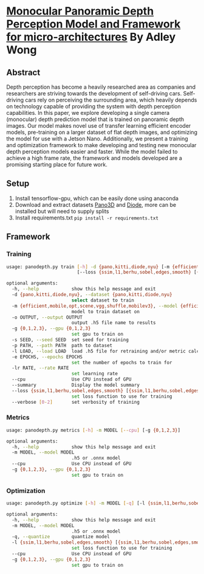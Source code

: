 # [Monocular Panoramic Depth Perception Model and Framework for micro-architectures](tbd) By Adley Wong

## Abstract

Depth perception has become a heavily researched area as companies and researchers are striving towards the development of self-driving cars. Self-driving cars rely on perceiving the surrounding area, which heavily depends on technology capable of providing the system with depth perception capabilities. In this paper, we explore developing a single camera (monocular) depth prediction model that is trained on panoramic depth images. Our model makes novel use of transfer learning efficient encoder models, pre-training on a larger dataset of flat depth images, and optimizing the model for use with a Jetson Nano. Additionally, we present a training and optimization framework to make developing and testing new monocular depth perception models easier and faster. While the model failed to achieve a high frame rate, the framework and models developed are a promising starting place for future work.

## Setup

1. Install tensorflow-gpu, which can be easily done using anaconda
2. Download and extract datasets [Pano3D](https://vcl3d.github.io/Pano3D/download/) and [Diode](https://diode-dataset.org), more can be installed but will need to supply splits
3. Install requirements.txt `pip install -r requirements.txt`

## Framework

### Training

```sh
usage: panodepth.py train [-h] -d {pano,kitti,diode,nyu} [-m {efficient,mobile,opt,scene,vgg,shuffle,mobilev3}] -o OUTPUT [-g {0,1,2,3}] [-s SEED] [-p PATH] [-l LOAD] [-e EPOCHS] [-lr RATE] [--cpu] [--summary]
                          [--loss {ssim,l1,berhu,sobel,edges,smooth} [{ssim,l1,berhu,sobel,edges,smooth} ...]] [--verbose [0-2]]

optional arguments:
  -h, --help            show this help message and exit
  -d {pano,kitti,diode,nyu}, --dataset {pano,kitti,diode,nyu}
                        select dataset to train
  -m {efficient,mobile,opt,scene,vgg,shuffle,mobilev3}, --model {efficient,mobile,opt,scene,vgg,shuffle,mobilev3}
                        model to train dataset on
  -o OUTPUT, --output OUTPUT
                        output .h5 file name to results
  -g {0,1,2,3}, --gpu {0,1,2,3}
                        set gpu to train on
  -s SEED, --seed SEED  set seed for training
  -p PATH, --path PATH  path to dataset
  -l LOAD, --load LOAD  load .h5 file for retraining and/or metric calculations
  -e EPOCHS, --epochs EPOCHS
                        set the number of epochs to train for
  -lr RATE, --rate RATE
                        set learning rate
  --cpu                 Use CPU instead of GPU
  --summary             Display the model summary
  --loss {ssim,l1,berhu,sobel,edges,smooth} [{ssim,l1,berhu,sobel,edges,smooth} ...]
                        set loss function to use for training
  --verbose [0-2]       set verbosity of training
```

### Metrics

```sh
usage: panodepth.py metrics [-h] -m MODEL [--cpu] [-g {0,1,2,3}]

optional arguments:
  -h, --help            show this help message and exit
  -m MODEL, --model MODEL
                        .h5 or .onnx model
  --cpu                 Use CPU instead of GPU
  -g {0,1,2,3}, --gpu {0,1,2,3}
                        set gpu to train on
```

### Optimization

```sh
usage: panodepth.py optimize [-h] -m MODEL [-q] [-l {ssim,l1,berhu,sobel,edges,smooth} [{ssim,l1,berhu,sobel,edges,smooth} ...]] [--cpu] [-g {0,1,2,3}]

optional arguments:
  -h, --help            show this help message and exit
  -m MODEL, --model MODEL
                        .h5 or .onnx model
  -q, --quantize        quantize model
  -l {ssim,l1,berhu,sobel,edges,smooth} [{ssim,l1,berhu,sobel,edges,smooth} ...], --loss {ssim,l1,berhu,sobel,edges,smooth} [{ssim,l1,berhu,sobel,edges,smooth} ...]
                        set loss function to use for training
  --cpu                 Use CPU instead of GPU
  -g {0,1,2,3}, --gpu {0,1,2,3}
                        set gpu to train on
```
